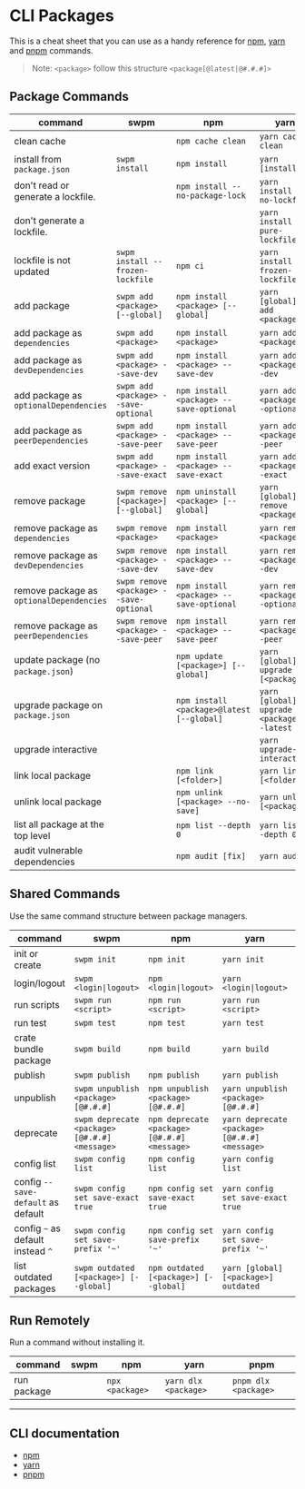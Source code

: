 # CLI Packages

This is a cheat sheet that you can use as a handy reference for [npm](https://www.npmjs.com/), [yarn](https://yarnpkg.com/) and [pnpm](https://pnpm.io/) commands.

> Note: `<package>` follow this structure `<package[@latest|@#.#.#]>`

## Package Commands

| command                                     | swpm                                    | npm                                          | yarn                                            | pnpm                                            |
| ------------------------------------------- | --------------------------------------- | -------------------------------------------- | ----------------------------------------------- | ----------------------------------------------- |
| clean cache                                 |                                         | `npm cache clean`                            | `yarn cache clean`                              |                                                 |
| install from `package.json`                 | `swpm install`                          | `npm install`                                | `yarn [install]`                                | `pnpm install`                                  |
| don't read or generate a lockfile.          |                                         | `npm install --no-package-lock`              | `yarn install --no-lockfile`                    |                                                 |
| don't generate a lockfile.                  |                                         |                                              | `yarn install --pure-lockfile`                  |                                                 |
| lockfile is not updated                     | `swpm install --frozen-lockfile`        | `npm ci`                                     | `yarn install --frozen-lockfile`                | `pnpm install --frozen-lockfile`                |
| add package                                 | `swpm add <package> [--global]`         | `npm install <package> [--global]`           | `yarn [global] add <package>`                   | `pnpm add <package> [--global]`                 |
| add package as `dependencies`               | `swpm add <package>`                    | `npm install <package>`                      | `yarn add <package>`                            | `pnpm add <package>`                            |
| add package as `devDependencies`            | `swpm add <package> --save-dev`         | `npm install <package> --save-dev`           | `yarn add <package> --dev`                      | `pnpm add <package> --save-dev`                 |
| add package as `optionalDependencies`       | `swpm add <package> --save-optional`    | `npm install <package> --save-optional`      | `yarn add <package> --optional`                 | `pnpm add <package> --save-optional`            |
| add package as `peerDependencies`           | `swpm add <package> --save-peer`        | `npm install <package> --save-peer`          | `yarn add <package> --peer`                     | `pnpm add <package> --save-peer`                |
| add exact version                           | `swpm add <package> --save-exact`       | `npm install <package> --save-exact`         | `yarn add <package> --exact`                    | `pnpm add <package> --save-exact`               |
| remove package                              | `swpm remove [<package>] [--global]`    | `npm uninstall <package> [--global]`         | `yarn [global] remove <package>`                | `pnpm uninstall <package> [--global]`           |
| remove package as `dependencies`            | `swpm remove <package>`                 | `npm install <package>`                      | `yarn remove <package>`                         | `pnpm remove <package>`                         |
| remove package as `devDependencies`         | `swpm remove <package> --save-dev`      | `npm install <package> --save-dev`           | `yarn remove <package> --dev`                   | `pnpm remove <package> --save-dev`              |
| remove package as `optionalDependencies`    | `swpm remove <package> --save-optional` | `npm install <package> --save-optional`      | `yarn remove <package> --optional`              | `pnpm remove <package> --save-optional`         |
| remove package as `peerDependencies`        | `swpm remove <package> --save-peer`     | `npm install <package> --save-peer`          | `yarn remove <package> --peer`                  | `pnpm remove <package> --save-peer`             |
| update package (no `package.json`)          |                                         | `npm update [<package>] [--global]`          | `yarn [global] upgrade [<package>]`             | `pnpm update [<package>] [--global]`            |
| upgrade package on `package.json`           |                                         | `npm install <package>@latest [--global]`    | `yarn [global] upgrade <package> --latest`      | `pnpm update <package> --latest [--global]`     |
| upgrade interactive                         |                                         |                                              | `yarn upgrade-interactive`                      | `pnpm update --interactive`                     |
| link local package                          |                                         | `npm link [<folder>]`                        | `yarn link [<folder>]`                          | `pnpm link [<folder>]`                          |
| unlink local package                        |                                         | `npm unlink [<package> --no-save]`           | `yarn unlink [<package>]`                       | `pnpm unlink [<package>]`                       |
| list all package at the top level           |                                         | `npm list --depth 0`                         | `yarn list --depth 0`                           | `pnpm list --depth 0`                           |
| audit vulnerable dependencies               |                                         | `npm audit [fix]`                            | `yarn audit`                                    | `pnpm audit [--fix]`                            |

## Shared Commands

Use the same command structure between package managers.

| command                                | swpm                                         | npm                                          | yarn                                            | pnpm                                            |
| -------------------------------------- | -------------------------------------------- | -------------------------------------------- | ----------------------------------------------- | ----------------------------------------------- |
| init or create                         | `swpm init`                                  | `npm init`                                   | `yarn init`                                     | `pnpm init`                                     |
| login/logout                           | `swpm <login\|logout>`                       | `npm <login\|logout>`                        | `yarn <login\|logout>`                          | `pnpm <login\|logout>`                          |
| run scripts                            | `swpm run <script>`                          | `npm run <script>`                           | `yarn run <script>`                             | `pnpm [run] <script>`                           |
| run test                               | `swpm test`                                  | `npm test`                                   | `yarn test`                                     | `pnpm test`                                     |
| crate bundle package                   | `swpm build`                                 | `npm build`                                  | `yarn build`                                    | `pnpm build`                                    |
| publish                                | `swpm publish`                               | `npm publish`                                | `yarn publish`                                  | `pnpm publish`                                  |
| unpublish                              | `swpm unpublish <package>[@#.#.#]`           | `npm unpublish <package>[@#.#.#]`            | `yarn unpublish <package>[@#.#.#]`              | `pnpm unpublish <package>[@#.#.#]`              |
| deprecate                              | `swpm deprecate <package>[@#.#.#] <message>` | `npm deprecate <package>[@#.#.#] <message>`  | `yarn deprecate <package>[@#.#.#] <message>`    | `pnpm deprecate <package>[@#.#.#] <message>`    |
| config list                            | `swpm config list`                           | `npm config list`                            | `yarn config list`                              | `pnpm config list`                              |
| config `--save-default` as default     | `swpm config set save-exact true`            | `npm config set save-exact true`             | `yarn config set save-exact true`               | `pnpm config set save-exact true`               |
| config `~` as default instead `^`      | `swpm config set save-prefix '~'`            | `npm config set save-prefix '~'`             | `yarn config set save-prefix '~'`               | `pnpm config set save-prefix '~'`               |
| list outdated packages                 | `swpm outdated [<package>] [--global]`       | `npm outdated [<package>] [--global]`        | `yarn [global] [<package>] outdated`            | `pnpm outdated [<package>] [--global]`          |

## Run Remotely

Run a command without installing it.

| command                                | swpm | npm                                          | yarn                                            | pnpm                                            |
| -------------------------------------- | ---- | -------------------------------------------- | ----------------------------------------------- | ----------------------------------------------- |
| run package                            |      | `npx <package>`                              | `yarn dlx <package>`                            | `pnpm dlx <package>`                            |

---

## CLI documentation

- [npm](https://docs.npmjs.com/cli/v8/commands)
- [yarn](https://classic.yarnpkg.com/en/docs/cli/)
- [pnpm](https://pnpm.io/cli/install)
